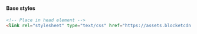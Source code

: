 #### Base styles
``` html
<!-- Place in head element -->
<link rel="stylesheet" type="text/css" href="https://assets.blocketcdn.se/mdc/%__LIB_VERSION__%/base.css" />
```